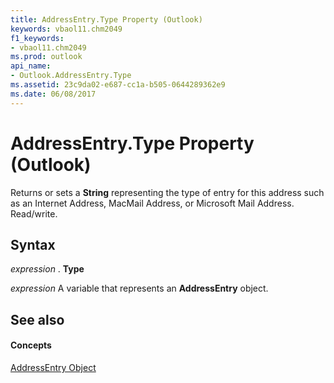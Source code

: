 ```yaml
---
title: AddressEntry.Type Property (Outlook)
keywords: vbaol11.chm2049
f1_keywords:
- vbaol11.chm2049
ms.prod: outlook
api_name:
- Outlook.AddressEntry.Type
ms.assetid: 23c9da02-e687-cc1a-b505-0644289362e9
ms.date: 06/08/2017
---
```



# AddressEntry.Type Property (Outlook)

Returns or sets a **String** representing the type of entry for this address such as an Internet Address, MacMail Address, or Microsoft Mail Address. Read/write.


## Syntax

 _expression_ . **Type**

 _expression_ A variable that represents an **AddressEntry** object.


## See also


#### Concepts


[AddressEntry Object](addressentry-object-outlook.md)

